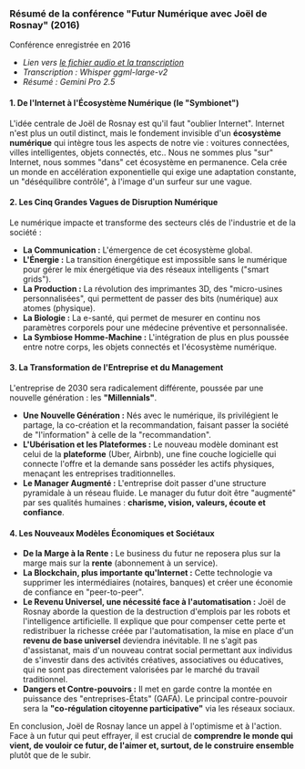### **Résumé de la conférence "Futur Numérique avec Joël de Rosnay" (2016)**

Conférence enregistrée en 2016 

- *Lien vers [le fichier audio et la transcription](https://mega.nz/folder/J0FW3Cob#649uDaBItmCzPogPTJJiKw)*
- *Transcription : Whisper ggml-large-v2*
- *Résumé : Gemini Pro 2.5*

#### **1. De l'Internet à l'Écosystème Numérique (le "Symbionet")**

L'idée centrale de Joël de Rosnay est qu'il faut "oublier Internet". Internet n'est plus un outil distinct, mais le fondement invisible d'un **écosystème numérique** qui intègre tous les aspects de notre vie : voitures connectées, villes intelligentes, objets connectés, etc.. Nous ne sommes plus "sur" Internet, nous sommes "dans" cet écosystème en permanence. Cela crée un monde en accélération exponentielle qui exige une adaptation constante, un "déséquilibre contrôlé", à l'image d'un surfeur sur une vague.

#### **2. Les Cinq Grandes Vagues de Disruption Numérique**

Le numérique impacte et transforme des secteurs clés de l'industrie et de la société :
* **La Communication :** L'émergence de cet écosystème global.
* **L'Énergie :** La transition énergétique est impossible sans le numérique pour gérer le mix énergétique via des réseaux intelligents ("smart grids").
* **La Production :** La révolution des imprimantes 3D, des "micro-usines personnalisées", qui permettent de passer des bits (numérique) aux atomes (physique).
* **La Biologie :** La e-santé, qui permet de mesurer en continu nos paramètres corporels pour une médecine préventive et personnalisée.
* **La Symbiose Homme-Machine :** L'intégration de plus en plus poussée entre notre corps, les objets connectés et l'écosystème numérique.

#### **3. La Transformation de l'Entreprise et du Management**

L'entreprise de 2030 sera radicalement différente, poussée par une nouvelle génération : les **"Millennials"**.
* **Une Nouvelle Génération :** Nés avec le numérique, ils privilégient le partage, la co-création et la recommandation, faisant passer la société de "l'information" à celle de la "recommandation".
* **L'Ubérisation et les Plateformes :** Le nouveau modèle dominant est celui de la **plateforme** (Uber, Airbnb), une fine couche logicielle qui connecte l'offre et la demande sans posséder les actifs physiques, menaçant les entreprises traditionnelles.
* **Le Manager Augmenté :** L'entreprise doit passer d'une structure pyramidale à un réseau fluide. Le manager du futur doit être "augmenté" par ses qualités humaines : **charisme, vision, valeurs, écoute et confiance**.

#### **4. Les Nouveaux Modèles Économiques et Sociétaux**

* **De la Marge à la Rente :** Le business du futur ne reposera plus sur la marge mais sur la **rente** (abonnement à un service).
* **La Blockchain, plus importante qu'Internet :** Cette technologie va supprimer les intermédiaires (notaires, banques) et créer une économie de confiance en "peer-to-peer".
* **Le Revenu Universel, une nécessité face à l'automatisation :** Joël de Rosnay aborde la question de la destruction d'emplois par les robots et l'intelligence artificielle. Il explique que pour compenser cette perte et redistribuer la richesse créée par l'automatisation, la mise en place d'un **revenu de base universel** deviendra inévitable. Il ne s'agit pas d'assistanat, mais d'un nouveau contrat social permettant aux individus de s'investir dans des activités créatives, associatives ou éducatives, qui ne sont pas directement valorisées par le marché du travail traditionnel.
* **Dangers et Contre-pouvoirs :** Il met en garde contre la montée en puissance des "entreprises-États" (GAFA). Le principal contre-pouvoir sera la **"co-régulation citoyenne participative"** via les réseaux sociaux.

En conclusion, Joël de Rosnay lance un appel à l'optimisme et à l'action. Face à un futur qui peut effrayer, il est crucial de **comprendre le monde qui vient, de vouloir ce futur, de l'aimer et, surtout, de le construire ensemble** plutôt que de le subir.
